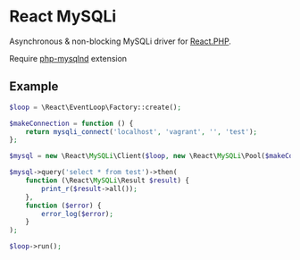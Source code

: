 # React MySQLi

Asynchronous & non-blocking MySQLi driver for [React.PHP](https://github.com/reactphp/react).

Require [php-mysqlnd](http://php.net/manual/ru/book.mysqlnd.php) extension

## Example

```php
$loop = \React\EventLoop\Factory::create();

$makeConnection = function () {
    return mysqli_connect('localhost', 'vagrant', '', 'test');
};

$mysql = new \React\MySQLi\Client($loop, new \React\MySQLi\Pool($makeConnection, 10));

$mysql->query('select * from test')->then(
    function (\React\MySQLi\Result $result) {
        print_r($result->all());
    },
    function ($error) {
        error_log($error);
    }
);

$loop->run();
```